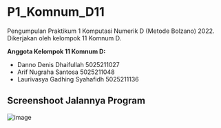 # P1_Komnum_D11
Pengumpulan Praktikum 1 Komputasi Numerik D (Metode Bolzano) 2022.
Dikerjakan oleh kelompok 11 Komnum D.

**Anggota Kelompok 11 Komnum D:**
* Danno Denis Dhaifullah        5025211027
* Arif Nugraha Santosa          5025211048
* Laurivasya Gadhing Syahafidh	 5025211136

## Screenshoot Jalannya Program
![image](https://user-images.githubusercontent.com/112613803/197846828-1b781579-f34a-4863-a8fb-e01218616e5a.png)
